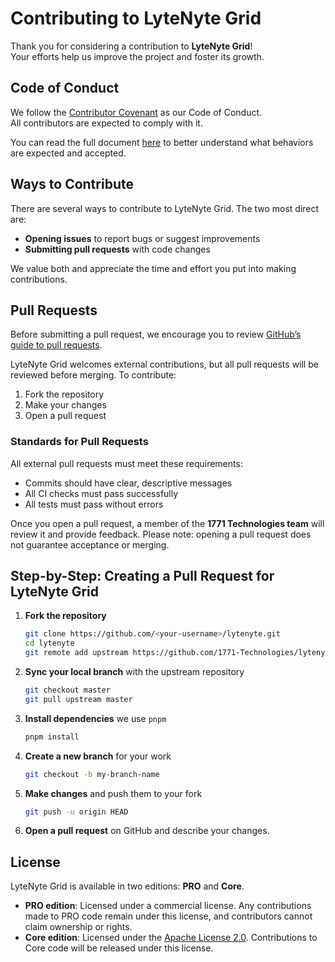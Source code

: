 # Contributing to LyteNyte Grid

Thank you for considering a contribution to **LyteNyte Grid**!  
Your efforts help us improve the project and foster its growth.

## Code of Conduct

We follow the [Contributor Covenant](https://www.contributor-covenant.org/) as our Code of Conduct.  
All contributors are expected to comply with it.

You can read the full document [here](https://github.com/1771-Technologies/lytenyte/blob/main/CODE_OF_CONDUCT.md) to better understand what behaviors are expected and accepted.

## Ways to Contribute

There are several ways to contribute to LyteNyte Grid. The two most direct are:

- **Opening issues** to report bugs or suggest improvements
- **Submitting pull requests** with code changes

We value both and appreciate the time and effort you put into making contributions.

## Pull Requests

Before submitting a pull request, we encourage you to review [GitHub’s guide to pull requests](https://docs.github.com/en/pull-requests/collaborating-with-pull-requests/proposing-changes-to-your-work-with-pull-requests/about-pull-requests).

LyteNyte Grid welcomes external contributions, but all pull requests will be reviewed before merging. To contribute:

1. Fork the repository
2. Make your changes
3. Open a pull request

### Standards for Pull Requests

All external pull requests must meet these requirements:

- Commits should have clear, descriptive messages
- All CI checks must pass successfully
- All tests must pass without errors

Once you open a pull request, a member of the **1771 Technologies team** will review it and provide feedback.
Please note: opening a pull request does not guarantee acceptance or merging.

## Step-by-Step: Creating a Pull Request for LyteNyte Grid

1. **Fork the repository**

   ```sh
   git clone https://github.com/<your-username>/lytenyte.git
   cd lytenyte
   git remote add upstream https://github.com/1771-Technologies/lytenyte.git
   ```

2. **Sync your local branch** with the upstream repository

   ```sh
   git checkout master
   git pull upstream master
   ```

3. **Install dependencies** we use `pnpm`

   ```sh
   pnpm install
   ```

4. **Create a new branch** for your work

   ```sh
   git checkout -b my-branch-name
   ```

5. **Make changes** and push them to your fork

   ```sh
   git push -u origin HEAD
   ```

6. **Open a pull request** on GitHub and describe your changes.

## License

LyteNyte Grid is available in two editions: **PRO** and **Core**.

- **PRO edition**: Licensed under a commercial license. Any contributions made to PRO code remain under this license, and contributors cannot claim ownership or rights.
- **Core edition**: Licensed under the [Apache License 2.0](https://www.apache.org/licenses/LICENSE-2.0). Contributions to Core code will be released under this license.
